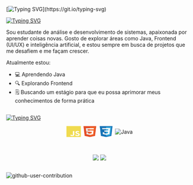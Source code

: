 [![Typing SVG](https://readme-typing-svg.demolab.com?font=Fira+Code&size=35&duration=4000&pause=5000&color=EEEEEE&center=true&width=435&lines=Hello+World!)](https://git.io/typing-svg)

[![Typing SVG](https://readme-typing-svg.demolab.com?font=Fira+Code&duration=4000&pause=5000&color=EEEEEE&width=435&lines=Sobre+mim%3A)](https://git.io/typing-svg)

Sou estudante de análise e desenvolvimento de sistemas, apaixonada por aprender coisas novas. Gosto de explorar áreas como Java, Frontend (UI/UX) e inteligência artificial, e estou sempre em busca de projetos que me desafiem e me façam crescer.

Atualmente estou:
- 💻 Aprendendo Java
- 🔍 Explorando Frontend
- 🗒️ Buscando um estágio para que eu possa aprimorar meus conhecimentos de forma prática

##

[![Typing SVG](https://readme-typing-svg.demolab.com?font=Fira+Code&duration=4000&pause=5000&color=EEEEEE&width=435&lines=Conhecimentos%3A)](https://git.io/typing-svg)
<div align="center">
  <img align="center" alt="Js" height="30" width="40" src="https://raw.githubusercontent.com/devicons/devicon/master/icons/javascript/javascript-plain.svg">
  <img align="center" alt="HTML" height="30" width="40" src="https://raw.githubusercontent.com/devicons/devicon/master/icons/html5/html5-original.svg">
  <img align="center" alt="CSS" height="30" width="40" src="https://raw.githubusercontent.com/devicons/devicon/master/icons/css3/css3-original.svg">
  <img align="center" alt="Java" height="30" width="40" src="https://cdn.jsdelivr.net/gh/devicons/devicon@latest/icons/java/java-original.svg" />    
</div>

##

<div align="center"><br>
  <a href = "mailto:mariafernandasoaressilv@gmail.com"><img src="https://img.shields.io/badge/-Gmail-%23333?style=for-the-badge&logo=gmail&logoColor=white" target="_blank"></a>
  <a href="https://www.linkedin.com/in/maria-fernanda-soares-silva" target="_blank"><img src="https://img.shields.io/badge/-LinkedIn-%230077B5?style=for-the-badge&logo=linkedin&logoColor=white" target="_blank"></a> 
</div>

##

![github-user-contribution](https://github.com/user-attachments/assets/87079a72-7c8b-48fe-861a-314eb853f365)
